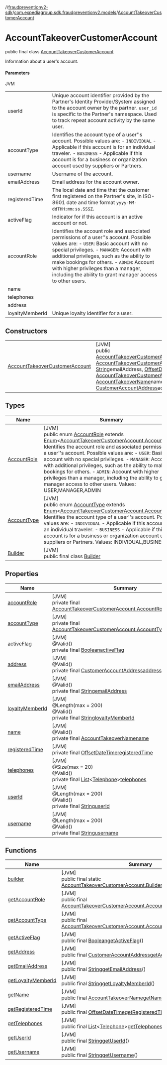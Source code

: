 //[fraudpreventionv2-sdk](../../../index.md)/[com.expediagroup.sdk.fraudpreventionv2.models](../index.md)/[AccountTakeoverCustomerAccount](index.md)

# AccountTakeoverCustomerAccount

public final class [AccountTakeoverCustomerAccount](index.md)

Information about a user's account.

#### Parameters

JVM

| | |
|---|---|
| userId | Unique account identifier provided by the Partner's Identity Provider/System assigned to the account owner by the partner. `user_id` is specific to the Partner's namespace. Used to track repeat account activity by the same user. |
| accountType | Identifies the account type of a user''s account. Possible values are: - `INDIVIDUAL` - Applicable if this account is for an individual traveler. - `BUSINESS` - Applicable if this account is for a business or organization account used by suppliers or Partners. |
| username | Username of the account. |
| emailAddress | Email address for the account owner. |
| registeredTime | The local date and time that the customer first registered on the Partner's site, in ISO-8601 date and time format `yyyy-MM-ddTHH:mm:ss.SSSZ`. |
| activeFlag | Indicator for if this account is an active account or not. |
| accountRole | Identifies the account role and associated permissions of a user''s account. Possible values are: - `USER`: Basic account with no special privileges. - `MANAGER`: Account with additional privileges, such as the ability to make bookings for others. - `ADMIN`: Account with higher privileges than a manager, including the ability to grant manager access to other users. |
| name |
| telephones |
| address |
| loyaltyMemberId | Unique loyalty identifier for a user. |

## Constructors

| | |
|---|---|
| [AccountTakeoverCustomerAccount](-account-takeover-customer-account.md) | [JVM]<br>public [AccountTakeoverCustomerAccount](index.md)[AccountTakeoverCustomerAccount](-account-takeover-customer-account.md)([String](https://docs.oracle.com/javase/8/docs/api/java/lang/String.html)userId, [AccountTakeoverCustomerAccount.AccountType](-account-type/index.md)accountType, [String](https://docs.oracle.com/javase/8/docs/api/java/lang/String.html)username, [String](https://docs.oracle.com/javase/8/docs/api/java/lang/String.html)emailAddress, [OffsetDateTime](https://docs.oracle.com/javase/8/docs/api/java/time/OffsetDateTime.html)registeredTime, [Boolean](https://docs.oracle.com/javase/8/docs/api/java/lang/Boolean.html)activeFlag, [AccountTakeoverCustomerAccount.AccountRole](-account-role/index.md)accountRole, [AccountTakeoverName](../-account-takeover-name/index.md)name, [List](https://docs.oracle.com/javase/8/docs/api/java/util/List.html)&lt;[Telephone](../-telephone/index.md)&gt;telephones, [CustomerAccountAddress](../-customer-account-address/index.md)address, [String](https://docs.oracle.com/javase/8/docs/api/java/lang/String.html)loyaltyMemberId) |

## Types

| Name | Summary |
|---|---|
| [AccountRole](-account-role/index.md) | [JVM]<br>public enum [AccountRole](-account-role/index.md) extends [Enum](https://docs.oracle.com/javase/8/docs/api/java/lang/Enum.html)&lt;[AccountTakeoverCustomerAccount.AccountRole](-account-role/index.md)&gt;<br>Identifies the account role and associated permissions of a user''s account. Possible values are: - `USER`: Basic account with no special privileges. - `MANAGER`: Account with additional privileges, such as the ability to make bookings for others. - `ADMIN`: Account with higher privileges than a manager, including the ability to grant manager access to other users. Values: USER,MANAGER,ADMIN |
| [AccountType](-account-type/index.md) | [JVM]<br>public enum [AccountType](-account-type/index.md) extends [Enum](https://docs.oracle.com/javase/8/docs/api/java/lang/Enum.html)&lt;[AccountTakeoverCustomerAccount.AccountType](-account-type/index.md)&gt;<br>Identifies the account type of a user''s account. Possible values are: - `INDIVIDUAL` - Applicable if this account is for an individual traveler. - `BUSINESS` - Applicable if this account is for a business or organization account used by suppliers or Partners. Values: INDIVIDUAL,BUSINESS |
| [Builder](-builder/index.md) | [JVM]<br>public final class [Builder](-builder/index.md) |

## Properties

| Name | Summary |
|---|---|
| [accountRole](index.md#-1468265787%2FProperties%2F-173342751) | [JVM]<br>private final [AccountTakeoverCustomerAccount.AccountRole](-account-role/index.md)[accountRole](index.md#-1468265787%2FProperties%2F-173342751) |
| [accountType](index.md#1217028225%2FProperties%2F-173342751) | [JVM]<br>private final [AccountTakeoverCustomerAccount.AccountType](-account-type/index.md)[accountType](index.md#1217028225%2FProperties%2F-173342751) |
| [activeFlag](index.md#-265110240%2FProperties%2F-173342751) | [JVM]<br>@Valid()<br>private final [Boolean](https://docs.oracle.com/javase/8/docs/api/java/lang/Boolean.html)[activeFlag](index.md#-265110240%2FProperties%2F-173342751) |
| [address](index.md#938775988%2FProperties%2F-173342751) | [JVM]<br>@Valid()<br>private final [CustomerAccountAddress](../-customer-account-address/index.md)[address](index.md#938775988%2FProperties%2F-173342751) |
| [emailAddress](index.md#-902432390%2FProperties%2F-173342751) | [JVM]<br>@Valid()<br>private final [String](https://docs.oracle.com/javase/8/docs/api/java/lang/String.html)[emailAddress](index.md#-902432390%2FProperties%2F-173342751) |
| [loyaltyMemberId](index.md#1099087053%2FProperties%2F-173342751) | [JVM]<br>@Length(max = 200)<br>@Valid()<br>private final [String](https://docs.oracle.com/javase/8/docs/api/java/lang/String.html)[loyaltyMemberId](index.md#1099087053%2FProperties%2F-173342751) |
| [name](index.md#-181385209%2FProperties%2F-173342751) | [JVM]<br>@Valid()<br>private final [AccountTakeoverName](../-account-takeover-name/index.md)[name](index.md#-181385209%2FProperties%2F-173342751) |
| [registeredTime](index.md#1661388899%2FProperties%2F-173342751) | [JVM]<br>private final [OffsetDateTime](https://docs.oracle.com/javase/8/docs/api/java/time/OffsetDateTime.html)[registeredTime](index.md#1661388899%2FProperties%2F-173342751) |
| [telephones](index.md#-58932637%2FProperties%2F-173342751) | [JVM]<br>@Size(max = 20)<br>@Valid()<br>private final [List](https://docs.oracle.com/javase/8/docs/api/java/util/List.html)&lt;[Telephone](../-telephone/index.md)&gt;[telephones](index.md#-58932637%2FProperties%2F-173342751) |
| [userId](index.md#557474668%2FProperties%2F-173342751) | [JVM]<br>@Length(max = 200)<br>@Valid()<br>private final [String](https://docs.oracle.com/javase/8/docs/api/java/lang/String.html)[userId](index.md#557474668%2FProperties%2F-173342751) |
| [username](index.md#467931548%2FProperties%2F-173342751) | [JVM]<br>@Length(max = 200)<br>@Valid()<br>private final [String](https://docs.oracle.com/javase/8/docs/api/java/lang/String.html)[username](index.md#467931548%2FProperties%2F-173342751) |

## Functions

| Name | Summary |
|---|---|
| [builder](builder.md) | [JVM]<br>public final static [AccountTakeoverCustomerAccount.Builder](-builder/index.md)[builder](builder.md)() |
| [getAccountRole](get-account-role.md) | [JVM]<br>public final [AccountTakeoverCustomerAccount.AccountRole](-account-role/index.md)[getAccountRole](get-account-role.md)() |
| [getAccountType](get-account-type.md) | [JVM]<br>public final [AccountTakeoverCustomerAccount.AccountType](-account-type/index.md)[getAccountType](get-account-type.md)() |
| [getActiveFlag](get-active-flag.md) | [JVM]<br>public final [Boolean](https://docs.oracle.com/javase/8/docs/api/java/lang/Boolean.html)[getActiveFlag](get-active-flag.md)() |
| [getAddress](get-address.md) | [JVM]<br>public final [CustomerAccountAddress](../-customer-account-address/index.md)[getAddress](get-address.md)() |
| [getEmailAddress](get-email-address.md) | [JVM]<br>public final [String](https://docs.oracle.com/javase/8/docs/api/java/lang/String.html)[getEmailAddress](get-email-address.md)() |
| [getLoyaltyMemberId](get-loyalty-member-id.md) | [JVM]<br>public final [String](https://docs.oracle.com/javase/8/docs/api/java/lang/String.html)[getLoyaltyMemberId](get-loyalty-member-id.md)() |
| [getName](get-name.md) | [JVM]<br>public final [AccountTakeoverName](../-account-takeover-name/index.md)[getName](get-name.md)() |
| [getRegisteredTime](get-registered-time.md) | [JVM]<br>public final [OffsetDateTime](https://docs.oracle.com/javase/8/docs/api/java/time/OffsetDateTime.html)[getRegisteredTime](get-registered-time.md)() |
| [getTelephones](get-telephones.md) | [JVM]<br>public final [List](https://docs.oracle.com/javase/8/docs/api/java/util/List.html)&lt;[Telephone](../-telephone/index.md)&gt;[getTelephones](get-telephones.md)() |
| [getUserId](get-user-id.md) | [JVM]<br>public final [String](https://docs.oracle.com/javase/8/docs/api/java/lang/String.html)[getUserId](get-user-id.md)() |
| [getUsername](get-username.md) | [JVM]<br>public final [String](https://docs.oracle.com/javase/8/docs/api/java/lang/String.html)[getUsername](get-username.md)() |
